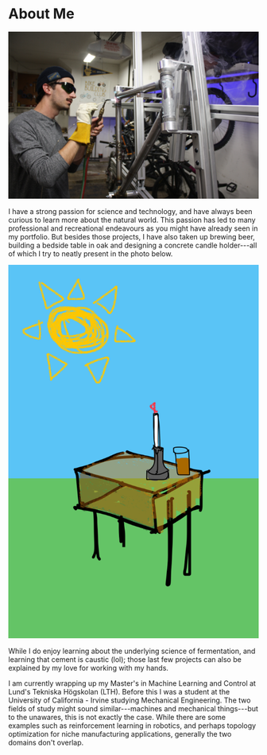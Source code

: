 # About Me

<p class="img_solo" align="center">
  <img alt="frame" src=".\media\about\brazing.jpg"/>
</p>

I have a strong passion for science and technology, and have always been curious to learn more about the natural world. This passion has led to many professional and recreational endeavours as you might have already seen in my portfolio. But besides those projects, I have also taken up brewing beer, building a bedside table in oak and designing a concrete candle holder---all of which I try to neatly present in the photo below. 

<p class="img_solo" align="center">
  <img alt="frame" src=".\media\about\sketch_of_products.png" />
</p>

While I do enjoy learning about the underlying science of fermentation, and learning that cement is caustic (lol); those last few projects can also be explained by my love for working with my hands. 

I am currently wrapping up my Master's in Machine Learning and Control at Lund's Tekniska Högskolan (LTH). Before this I was a student at the University of California - Irvine studying Mechanical Engineering. The two fields of study might sound similar---machines and mechanical things---but to the unawares, this is not exactly the case. While there are some examples such as reinforcement learning in robotics, and perhaps topology optimization for niche manufacturing applications, generally the two domains don't overlap. 